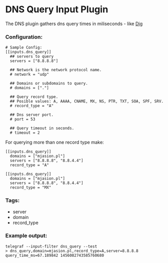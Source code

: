 # DNS Query Input Plugin

The DNS plugin gathers dns query times in miliseconds - like [Dig](https://en.wikipedia.org/wiki/Dig_\(command\))

### Configuration:

```
# Sample Config:
[[inputs.dns_query]]
  ## servers to query
  servers = ["8.8.8.8"]

  ## Network is the network protocol name.
  # network = "udp"

  ## Domains or subdomains to query.
  # domains = ["."]

  ## Query record type.
  ## Posible values: A, AAAA, CNAME, MX, NS, PTR, TXT, SOA, SPF, SRV.
  # record_type = "A"

  ## Dns server port.
  # port = 53

  ## Query timeout in seconds.
  # timeout = 2
```

For querying more than one record type make:

```
[[inputs.dns_query]]
  domains = ["mjasion.pl"]
  servers = ["8.8.8.8", "8.8.4.4"]
  record_type = "A"

[[inputs.dns_query]]
  domains = ["mjasion.pl"]
  servers = ["8.8.8.8", "8.8.4.4"]
  record_type = "MX"
```

### Tags:

- server
- domain
- record_type

### Example output:

```
telegraf --input-filter dns_query --test
> dns_query,domain=mjasion.pl,record_type=A,server=8.8.8.8 query_time_ms=67.189842 1456082743585760680
```
